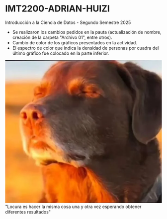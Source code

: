 # IMT2200-ADRIAN-HUIZI
Introducción a la Ciencia de Datos - Segundo Semestre 2025

- Se realizaron los cambios pedidos en la pauta (actualización de nombre, creación de la carpeta "Archivo 01", entre otros).
- Cambio de color de los gráficos presentados en la actividad.
- El espectro de color que indica la densidad de personas por cuadra del último gráfico fue colocado en la parte inferior.

<img src="/tranquilo-dog.jpeg.webp">
"Locura es hacer la misma cosa una y otra vez esperando obtener diferentes resultados"
